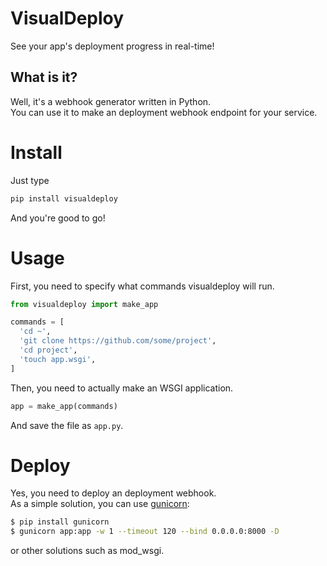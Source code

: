 # VisualDeploy
See your app's deployment progress in real-time!
## What is it?
Well, it's a webhook generator written in Python.  
You can use it to make an deployment webhook endpoint for your service.
# Install
Just type
```bash
pip install visualdeploy
```
And you're good to go!
# Usage 
First, you need to specify what commands visualdeploy will run.
```python
from visualdeploy import make_app

commands = [
  'cd ~',
  'git clone https://github.com/some/project',
  'cd project',
  'touch app.wsgi',
]
```
Then, you need to actually make an WSGI application.
```python
app = make_app(commands)
```
And save the file as `app.py`.  
# Deploy
Yes, you need to deploy an deployment webhook.  
As a simple solution, you can use [gunicorn](http://gunicorn.org/):
```bash
$ pip install gunicorn
$ gunicorn app:app -w 1 --timeout 120 --bind 0.0.0.0:8000 -D
```
or other solutions such as mod_wsgi.
